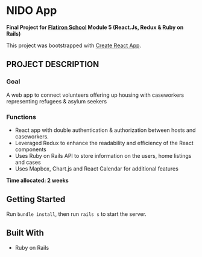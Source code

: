 # NIDO App

**Final Project for [Flatiron School](https://flatironschool.com/) Module 5 (React.Js, Redux & Ruby on Rails)**

This project was bootstrapped with [Create React App](https://github.com/facebook/create-react-app).

## PROJECT DESCRIPTION

### Goal
A web app to connect volunteers offering up housing with caseworkers representing refugees & asylum seekers

### Functions 
- React app with double authentication & authorization between hosts and caseworkers. 
- Leveraged Redux to enhance the readability and efficiency of the React components 
- Uses Ruby on Rails API to store information on the users, home listings and cases
- Uses Mapbox, Chart.js and React Calendar for additional features

**Time allocated: 2 weeks**


## Getting Started

Run `bundle install`, then run `rails s` to start the server. 

## Built With

- Ruby on Rails

